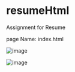 # resumeHtml
Assignment for Resume

page Name: index.html

![image](https://github.com/Ankit64s/resumeHtml/assets/44794402/c31ea650-1142-43eb-9907-943d58e2a825)

![image](https://github.com/Ankit64s/resumeHtml/assets/44794402/45bf913a-e588-4763-9970-89741e7f2132)
